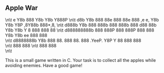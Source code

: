## Apple War

\n\t     e Y8b                       888         Y8b Y8b Y888P
\n\t    d8b Y8b    888 88e  888 88e  888  ,e e,   Y8b Y8b Y8P   ,8Y88b 888*,8,
\n\t   d888b Y8b   888 888b 888 888b 888 d88 88b   Y8b Y8b Y    8  888 888  88 
\n\t  d888888888b  888 888P 888 888P 888 888        Y8b Y8b     ee 888 888      
\n\t d8888888b Y8b 888 88.  888 88.  888  .YeeP.     Y8P Y      88 888 888      
\n\t               888      888
\n\t               888      888   
\n\t

This is a small game written in C.
Your task is to collect all the apples while avoiding enemies.
Have a good game!

##
